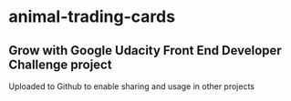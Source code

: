 # animal-trading-cards

## Grow with Google Udacity Front End Developer Challenge project

Uploaded to Github to enable sharing and usage in other projects
